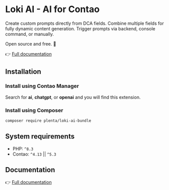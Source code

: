 # Loki AI - AI for Contao

Create custom prompts directly from DCA fields.
Combine multiple fields for fully dynamic content generation.
Trigger prompts via backend, console command, or manually.

Open source and free. 🚀

👉 [Full documentation](https://plenta.io/contao-loki-ai-bundle)

## Installation

### Install using Contao Manager

Search for **ai**, **chatgpt**, or **openai** and you will find this extension.

### Install using Composer

```bash
composer require plenta/loki-ai-bundle
```

## System requirements

- PHP: `^8.3`
- Contao: `^4.13` || `^5.3`

## Documentation

👉 [Full documentation](https://plenta.io/contao-loki-ai-bundle)
